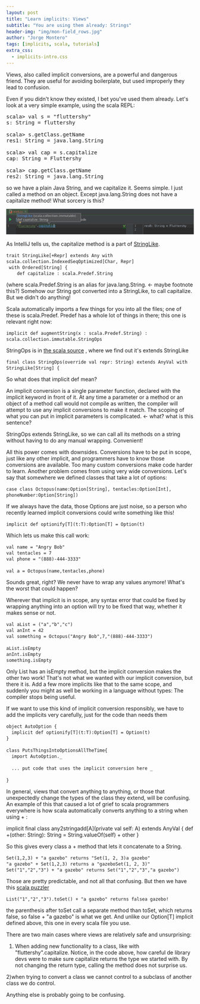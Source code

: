 ```yaml
---
layout: post
title: "Learn implicits: Views"
subtitle: "You are using them already: Strings"
header-img: "img/mon-field_rows.jpg"
author: "Jorge Montero"
tags: [implicits, scala, tutorials]
extra_css:
  - implicits-intro.css
---
```


Views, also called implicit conversions, are a powerful and dangerous friend. 
They are useful for avoiding boilerplate, but used improperly they lead to confusion.

Even if you didn't know they existed, I bet you've used them already. Let's look at a very simple example, using the scala REPL:

<pre>
scala> val s = "fluttershy"
s: String = fluttershy

scala> s.getClass.getName
res1: String = java.lang.String

scala> val cap = s.capitalize
cap: String = Fluttershy

scala> cap.getClass.getName
res2: String = java.lang.String
</pre>

so we have a plain Java String, and we capitalize it. Seems simple. I just called a method on an object. 
Except java.lang.String does not have a capitalize method! What sorcery is this?

![IntelliJ understands capitalize](/img/capitalize.png)

As IntelliJ tells us, the capitalize method is a part of [StringLike](https://github.com/scala/scala/blob/6ca8847eb5891fa610136c2c041cbad1298fb89c/src/library/scala/collection/immutable/StringLike.scala#L141).

    trait StringLike[+Repr] extends Any with scala.collection.IndexedSeqOptimized[Char, Repr]
     with Ordered[String] {
        def capitalize : scala.Predef.String

(where scala.Predef.String is an alias for java.lang.String. <- maybe footnote this?) 
Somehow our String got converted into a StringLike, to call capitalize. But we didn't do anything!

Scala automatically imports a few things for you into all the files; one of these is scala.Predef.
Predef has a whole lot of things in there; this one is relevant right now:

    implicit def augmentString(x : scala.Predef.String) : scala.collection.immutable.StringOps

StringOps is in [the scala source](https://github.com/scala/scala/blob/6ca8847eb5891fa610136c2c041cbad1298fb89c/src/library/scala/collection/immutable/StringOps.scala#L29)
, where we find out it's extends StringLike

    final class StringOps(override val repr: String) extends AnyVal with StringLike[String] {

So what does that implicit def mean?

An implicit conversion is a single parameter function, declared with the implicit keyword in front of it.
At any time a parameter or a method or an object of a method call would not compile as written,
 the compiler will attempt to use any implicit conversions
to make it match. The scoping of what you can put in implicit parameters is complicated. <- what? what is this sentence?

StringOps extends StringLike, so we can call all its methods on a string without having to do any manual wrapping. Convenient!

All this power comes with downsides. Conversions have to be put in scope, just like any
other implicit, and programmers have to know those conversions are available. Too many custom conversions make code harder to learn.
Another problem comes from using very wide conversions. Let's say that somewhere we defined classes that take a lot of options:

    case class Octopus(name:Option[String], tentacles:Option[Int], phoneNumber:Option[String])

If we always have the data, those Options are just noise, so a person who recently learned implicit conversions could write something like this!

    implicit def optionify[T](t:T):Option[T] = Option(t)

Which lets us make this call work:

    val name = "Angry Bob"
    val tentacles = 7
    val phone = "(888)-444-3333"

    val a = Octopus(name,tentacles,phone)

Sounds great, right? We never have to wrap any values anymore! What's the worst that could happen?

Wherever that implicit is in scope, any syntax error that could be fixed by wrapping anything into an option will try to
be fixed that way, whether it makes sense or not.

    val aList = ("a","b","c")
    val anInt = 42
    val something = Octopus("Angry Bob",7,"(888)-444-3333")

    aList.isEmpty
    anInt.isEmpty
    something.isEmpty

Only List has an isEmpty method, but the implicit conversion makes the other two work! That's not what we wanted with our
implicit conversion, but there it is. Add a few more implicits like that
to the same scope, and suddenly you might as well be working in a language without types: The compiler stops being useful.

If we want to use this kind of implicit conversion responsibly, we have to add the implicits very carefully, just for the
code than needs them

    object AutoOption {
      implicit def optionify[T](t:T):Option[T] = Option(t)
    }
  
    class PutsThingsIntoOptionsAllTheTime{
      import AutoOption._
  
      ... put code that uses the implicit conversion here _
  
    }
    
In general, views that convert anything to anything, or those that unexpectedly change the types of the class they extend,
will be confusing. An example of this that caused a lot of grief to scala programmers everywhere is how
scala automatically converts anything to a string when using + :

  implicit final class any2stringadd[A](private val self: A) extends AnyVal {
    def +(other: String): String = String.valueOf(self) + other
  }
  
 So this gives every class a + method that lets it concatenate to a String.
 
    Set(1,2,3) + "a gazebo" returns "Set(1, 2, 3)a gazebo"
    "a gazebo" + Set(1,2,3) returns a "gazeboSet(1, 2, 3)"
    Set("1","2","3") + "a gazebo" returns Set("1","2","3","a gazebo")

Those are pretty predictable, and not all that confusing. But then we have this [scala puzzler](http://scalapuzzlers.com/#pzzlr-040)

    List("1","2","3").toSet() + "a gazebo" returns falsea gazebo!

the parenthesis after toSet call a separate method than toSet, which returns false, so false + "a gazebo" is what we get.
And unlike our Option[T] implicit defined above, this one in every scala file you use.


There are two main cases where views are relatively safe and unsurprising:

1) When adding new functionality to a class, like with "fluttershy".capitalize. Notice, in the code above, how careful de library devs were
to make sure capitalize returns the type we started with. By not changing the return type, calling the method does not surprise us.

2)when trying to convert a class we cannot control to a subclass of another class we do control. 

Anything else is probably going to be confusing.

